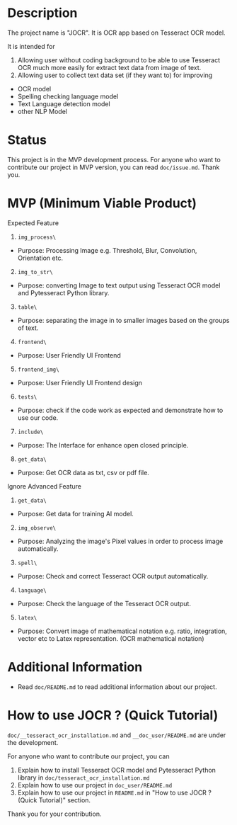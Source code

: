 # Description

The project name is "JOCR". It is OCR app based on Tesseract OCR model.

It is intended for 
1.	Allowing user without coding background to be able to use Tesseract OCR much more easily for extract text data from image of text.
2.	Allowing user to collect text data set (if they want to) for improving
-	OCR model
-	Spelling checking language model
-	Text Language detection model
-   other NLP Model

# Status

This project is in the MVP development process. For anyone who want to contribute our project in MVP version, you can read `doc/issue.md`. Thank you.

# MVP (Minimum Viable Product)

Expected Feature
1.	`img_process\`
-	Purpose: Processing Image e.g. Threshold, Blur, Convolution, Orientation etc.
2.	`img_to_str\`
-	Purpose: converting Image to text output using Tesseract OCR model and Pytesseract Python library.
3.	`table\`
-	Purpose: separating the image in to smaller images based on the groups of text.
4.	`frontend\`
-	Purpose: User Friendly UI Frontend
5.	`frontend_img\`
-	Purpose: User Friendly UI Frontend design
6.  `tests\`
-	Purpose: check if the code work as expected and demonstrate how to use our code.
7.  `include\`
-	Purpose: The Interface for enhance open closed principle.
8.  `get_data\`
-	Purpose: Get OCR data as txt, csv or pdf file.

Ignore Advanced Feature
1.	`get_data\`
-	Purpose: Get data for training AI model.
2.	`img_observe\`
-	Purpose: Analyzing the image's Pixel values in order to process image automatically.
3.	`spell\`
-	Purpose: Check and correct Tesseract OCR output automatically.
4.	`language\`
-	Purpose: Check the language of the Tesseract OCR output.
5.	`latex\`
-	Purpose: Convert image of mathematical notation e.g. ratio, integration, vector etc to Latex representation. (OCR mathematical notation)

# Additional Information

-	Read `doc/README.md` to read additional information about our project.

# How to use JOCR ? (Quick Tutorial)

`doc/__tesseract_ocr_installation.md` and `__doc_user/README.md` are under the development. 

For anyone who want to contribute our project, you can
1.	Explain how to install Tesseract OCR model and Pytesseract Python library in `doc/tesseract_ocr_installation.md` 
2.	Explain how to use our project in `doc_user/README.md`
3.	Explain how to use our project in `README.md` in "How to use JOCR ? (Quick Tutorial)" section.

Thank you for your contribution.
